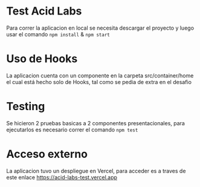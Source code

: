 # Test Acid Labs

Para correr la aplicacion en local se necesita descargar el proyecto y luego usar el comando `npm install` & `npm start`

# Uso de Hooks

La aplicacion cuenta con un componente en la carpeta src/container/home el cual está hecho solo de Hooks, tal como se pedia de extra en el desafio

# Testing 

Se hicieron 2 pruebas basicas a 2 componentes presentacionales, para ejecutarlos es necesario correr el comando `npm test`

# Acceso externo 

La aplicacion tuvo un despliegue en Vercel, para acceder es a traves de este enlace https://acid-labs-test.vercel.app